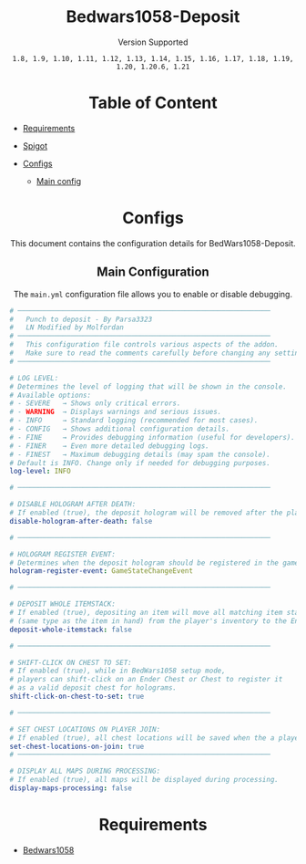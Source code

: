 <div align="center">

# Bedwars1058-Deposit

Version Supported

`1.8, 1.9, 1.10, 1.11, 1.12, 1.13, 1.14, 1.15, 1.16, 1.17, 1.18, 1.19, 1.20, 1.20.6, 1.21`

</div>




<div align="center">

[//]: # ([![S]&#40;https://img.shields.io/badge/Go_to-Spigot-yellow?style=for-the-badge&#41;]&#40;https://www.spigotmc.org/resources/advancedarmorstands.121022/&#41;)

[//]: # ([![S]&#40;https://img.shields.io/badge/Go_to-Wiki-orange?style=for-the-badge&#41;]&#40;https://docs.advancedarmorstands.ir/&#41;)

[//]: # ([![S]&#40;https://img.shields.io/badge/Go_to-PolyMart-green?style=for-the-badge&#41;]&#40;https://www.polymart.org/product/7829/advancedarmorstands&#41;)



</div>

[//]: # (![FirstImg]&#40;https://biaupload.com/do.php?imgf=org-3b039f0f3c191.png&#41;)

[//]: # ()
[//]: # (![2Img]&#40;https://biaupload.com/do.php?imgf=org-02a4d92ff3c92.png&#41;)
<div align="center">

# Table of Content

</div>

- [Requirements](#requirements)

- [Spigot](https://www.spigotmc.org/resources/advancedarmorstands.121022/)
- [Configs](#Configs)
    - [Main config](#Main-Configuration)


<div align="center">

# Configs

This document contains the configuration details for BedWars1058-Deposit.

## Main Configuration

The `main.yml` configuration file allows you to enable or disable debugging.


</div>

```yaml
# ──────────────────────────────────────────────────────────────
#   Punch to deposit - By Parsa3323
#   LN Modified by Molfordan
# ──────────────────────────────────────────────────────────────
#   This configuration file controls various aspects of the addon.
#   Make sure to read the comments carefully before changing any settings.
# ──────────────────────────────────────────────────────────────

# LOG LEVEL:
# Determines the level of logging that will be shown in the console.
# Available options:
# - SEVERE   → Shows only critical errors.
# - WARNING  → Displays warnings and serious issues.
# - INFO     → Standard logging (recommended for most cases).
# - CONFIG   → Shows additional configuration details.
# - FINE     → Provides debugging information (useful for developers).
# - FINER    → Even more detailed debugging logs.
# - FINEST   → Maximum debugging details (may spam the console).
# Default is INFO. Change only if needed for debugging purposes.
log-level: INFO

# ──────────────────────────────────────────────────────────────

# DISABLE HOLOGRAM AFTER DEATH:
# If enabled (true), the deposit hologram will be removed after the player dies.
disable-hologram-after-death: false

# ──────────────────────────────────────────────────────────────

# HOLOGRAM REGISTER EVENT:
# Determines when the deposit hologram should be registered in the game.
hologram-register-event: GameStateChangeEvent

# ──────────────────────────────────────────────────────────────

# DEPOSIT WHOLE ITEMSTACK:
# If enabled (true), depositing an item will move all matching item stacks
# (same type as the item in hand) from the player's inventory to the Ender Chest.
deposit-whole-itemstack: false

# ──────────────────────────────────────────────────────────────

# SHIFT-CLICK ON CHEST TO SET:
# If enabled (true), while in BedWars1058 setup mode,
# players can shift-click on an Ender Chest or Chest to register it
# as a valid deposit chest for holograms.
shift-click-on-chest-to-set: true

# ──────────────────────────────────────────────────────────────

# SET CHEST LOCATIONS ON PLAYER JOIN:
# If enabled (true), all chest locations will be saved when the a player joins the server.
set-chest-locations-on-join: true
# ──────────────────────────────────────────────────────────────

# DISPLAY ALL MAPS DURING PROCESSING:
# If enabled (true), all maps will be displayed during processing.
display-maps-processing: false

```


<div align="center">



</div>

<div align="center">

# Requirements
</div>

- [Bedwars1058](https://github.com/andrei1058/BedWars1058)

<div align="center">


</div>







